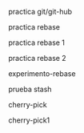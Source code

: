 practica git/git-hub

practica rebase

practica rebase 1

practica rebase 2


experimento-rebase 

prueba stash  

cherry-pick 

cherry-pick1
